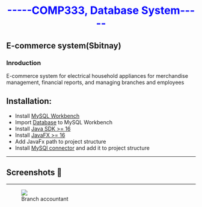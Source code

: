 <center><h1 style="color: blue;">-----COMP333, Database System-----</h1> </center>

<h2> E-commerce system(Sbitnay) </h2>
<h3>Inroduction</h3>
<p>E-commerce system for electrical household appliances for merchandise management, financial reports, and managing branches and employees</p>

## Installation:
  - Install <a href="https://dev.mysql.com/downloads/windows/installer/8.0.html"> MySQL Workbench</a>
  - Import <a href="https://developer.android.com/](https://github.com/AmeerEleyan/Database-Project-Sbitany/tree/master/DataBase/SbitanySQL)">Database</a> to MySQL      Workbench
  - Install <a href="https://download.oracle.com/java/19/latest/jdk-19_windows-x64_bin.exe">Java SDK >= 16</a>
  - Install <a href="https://gluonhq.com/products/javafx/">JavaFX >= 16</a>
  - Add JavaFx path to project structure
  - Install <a href="https://github.com/AmeerEleyan/Database-Project-Sbitany/tree/master/mysql-connector-java-8.0.28">MySQl connector</a> and add it to project structure

----------------------------------------------------------
## Screenshots 📸
----------------------------------------------------------

<figure>
  <img src="https://raw.githubusercontent.com/AmeerEleyan/Database-Project-Sbitany/master/Screnshote's/accountent.PNG" width="auto" height="auto"> 
  <figcaption>Branch accountant</figcaption>
</figure>
